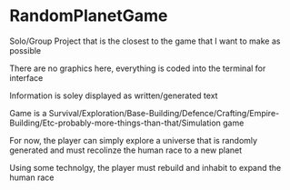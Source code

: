# RandomPlanetGame

Solo/Group Project that is the closest to the game that I want to make as possible

There are no graphics here, everything is coded into the terminal for interface

Information is soley displayed as written/generated text

Game is a Survival/Exploration/Base-Building/Defence/Crafting/Empire-Building/Etc-probably-more-things-than-that/Simulation game

For now, the player can simply explore a universe that is randomly generated and must recolinze the human race to a new planet

Using some technolgy, the player must rebuild and inhabit to expand the human race
